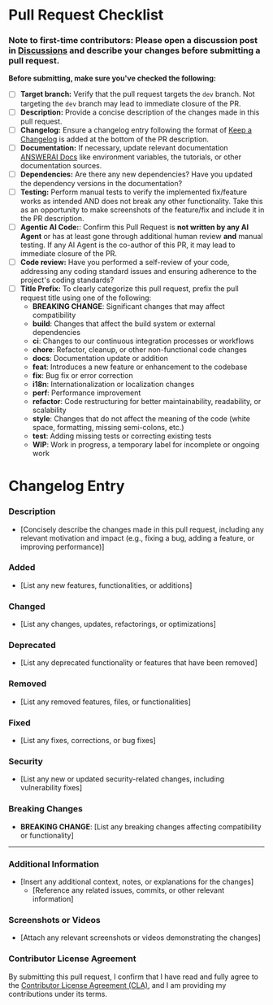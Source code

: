 # Pull Request Checklist

### Note to first-time contributors: Please open a discussion post in [Discussions](https://github.com/answerai/answerai/discussions) and describe your changes before submitting a pull request.

**Before submitting, make sure you've checked the following:**

- [ ] **Target branch:** Verify that the pull request targets the `dev` branch. Not targeting the `dev` branch may lead to immediate closure of the PR.
- [ ] **Description:** Provide a concise description of the changes made in this pull request.
- [ ] **Changelog:** Ensure a changelog entry following the format of [Keep a Changelog](https://keepachangelog.com/) is added at the bottom of the PR description.
- [ ] **Documentation:** If necessary, update relevant documentation [ANSWERAI Docs](https://github.com/answerai/docs) like environment variables, the tutorials, or other documentation sources.
- [ ] **Dependencies:** Are there any new dependencies? Have you updated the dependency versions in the documentation?
- [ ] **Testing:** Perform manual tests to verify the implemented fix/feature works as intended AND does not break any other functionality. Take this as an opportunity to make screenshots of the feature/fix and include it in the PR description.
- [ ] **Agentic AI Code:**: Confirm this Pull Request is **not written by any AI Agent** or has at least gone through additional human review **and** manual testing. If any AI Agent is the co-author of this PR, it may lead to immediate closure of the PR.
- [ ] **Code review:** Have you performed a self-review of your code, addressing any coding standard issues and ensuring adherence to the project's coding standards?
- [ ] **Title Prefix:** To clearly categorize this pull request, prefix the pull request title using one of the following:
  - **BREAKING CHANGE**: Significant changes that may affect compatibility
  - **build**: Changes that affect the build system or external dependencies
  - **ci**: Changes to our continuous integration processes or workflows
  - **chore**: Refactor, cleanup, or other non-functional code changes
  - **docs**: Documentation update or addition
  - **feat**: Introduces a new feature or enhancement to the codebase
  - **fix**: Bug fix or error correction
  - **i18n**: Internationalization or localization changes
  - **perf**: Performance improvement
  - **refactor**: Code restructuring for better maintainability, readability, or scalability
  - **style**: Changes that do not affect the meaning of the code (white space, formatting, missing semi-colons, etc.)
  - **test**: Adding missing tests or correcting existing tests
  - **WIP**: Work in progress, a temporary label for incomplete or ongoing work

# Changelog Entry

### Description

- [Concisely describe the changes made in this pull request, including any relevant motivation and impact (e.g., fixing a bug, adding a feature, or improving performance)]

### Added

- [List any new features, functionalities, or additions]

### Changed

- [List any changes, updates, refactorings, or optimizations]

### Deprecated

- [List any deprecated functionality or features that have been removed]

### Removed

- [List any removed features, files, or functionalities]

### Fixed

- [List any fixes, corrections, or bug fixes]

### Security

- [List any new or updated security-related changes, including vulnerability fixes]

### Breaking Changes

- **BREAKING CHANGE**: [List any breaking changes affecting compatibility or functionality]

---

### Additional Information

- [Insert any additional context, notes, or explanations for the changes]
  - [Reference any related issues, commits, or other relevant information]

### Screenshots or Videos

- [Attach any relevant screenshots or videos demonstrating the changes]

### Contributor License Agreement

By submitting this pull request, I confirm that I have read and fully agree to the [Contributor License Agreement (CLA)](https://github.com/answerai/answerai/blob/main/CONTRIBUTOR_LICENSE_AGREEMENT), and I am providing my contributions under its terms.
